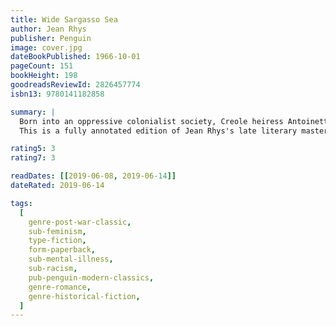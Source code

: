 ```yaml
---
title: Wide Sargasso Sea
author: Jean Rhys
publisher: Penguin
image: cover.jpg
dateBookPublished: 1966-10-01
pageCount: 151
bookHeight: 198
goodreadsReviewId: 2826457774
isbn13: 9780141182858

summary: |
  Born into an oppressive colonialist society, Creole heiress Antoinette Cosway meets a young Englishman who is drawn to her innocent sensuality and beauty. After their marriage, disturbing rumours begin to circulate, poisoning her husband against her. Caught between his demands and her own precarious sense of belonging, Antoinette is driven towards madness.
  This is a fully annotated edition of Jean Rhys's late literary masterpiece, which was inspired by Charlotte Brontë's Jane Eyre, and is set in the lush, beguiling landscape of Jamaica in the 1830s.

rating5: 3
rating7: 3

readDates: [[2019-06-08, 2019-06-14]]
dateRated: 2019-06-14

tags:
  [
    genre-post-war-classic,
    sub-feminism,
    type-fiction,
    form-paperback,
    sub-mental-illness,
    sub-racism,
    pub-penguin-modern-classics,
    genre-romance,
    genre-historical-fiction,
  ]
---
```

